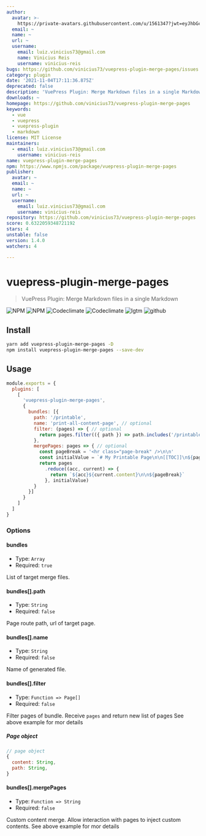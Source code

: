 ```yaml
---
author:
  avatar: >-
    https://private-avatars.githubusercontent.com/u/1561347?jwt=eyJhbGciOiJIUzI1NiIsInR5cCI6IkpXVCJ9.eyJpc3MiOiJnaXRodWIuY29tIiwiYXVkIjoicmF3LmdpdGh1YnVzZXJjb250ZW50LmNvbSIsImtleSI6ImtleTEiLCJleHAiOjE3MzQ2NzM2MjAsIm5iZiI6MTczNDY3MjQyMCwicGF0aCI6Ii91LzE1NjEzNDcifQ.KQHYoHz_WxnlI8q8GC1jpblomEQDIiMSZKRkbhuIA38&v=4
  email: ~
  name: ~
  url: ~
  username:
    email: luiz.vinicius73@gmail.com
    name: Vinicius Reis
    username: vinicius-reis
bugs: https://github.com/vinicius73/vuepress-plugin-merge-pages/issues
category: plugin
date: '2021-11-04T17:11:36.875Z'
deprecated: false
description: 'VuePress Plugin: Merge Markdown files in a single Markdown'
downloads: ~
homepage: https://github.com/vinicius73/vuepress-plugin-merge-pages
keywords:
  - vue
  - vuepress
  - vuepress-plugin
  - markdown
license: MIT License
maintainers:
  - email: luiz.vinicius73@gmail.com
    username: vinicius-reis
name: vuepress-plugin-merge-pages
npm: https://www.npmjs.com/package/vuepress-plugin-merge-pages
publisher:
  avatar: ~
  email: ~
  name: ~
  url: ~
  username:
    email: luiz.vinicius73@gmail.com
    username: vinicius-reis
repository: https://github.com/vinicius73/vuepress-plugin-merge-pages
score: 0.6322059348721192
stars: 4
unstable: false
version: 1.4.0
watchers: 4

---
```


# vuepress-plugin-merge-pages

> VuePress Plugin: Merge Markdown files in a single Markdown

![NPM](https://flat.badgen.net/npm/v/vuepress-plugin-merge-pages?icon=npm)
![NPM](https://flat.badgen.net/npm/dm/vuepress-plugin-merge-pages?icon=npm)
![Codeclimate](https://flat.badgen.net/codeclimate/maintainability/vinicius73/vuepress-plugin-merge-pages?icon=codeclimate)
![Codeclimate](https://flat.badgen.net/codeclimate/coverage/vinicius73/vuepress-plugin-merge-pages?icon=codeclimate)
![lgtm](https://flat.badgen.net/lgtm/grade/g/vinicius73/vuepress-plugin-merge-pages?icon=lgtm)
![github](https://flat.badgen.net/github/status/vinicius73/vuepress-plugin-merge-pages?icon=github)


## Install

```bash
yarn add vuepress-plugin-merge-pages -D
npm install vuepress-plugin-merge-pages --save-dev
```

## Usage

```js
module.exports = {
  plugins: [
    [
      'vuepress-plugin-merge-pages',
      {
        bundles: [{
          path: '/printable',
          name: 'print-all-content-page', // optional
          filter: (pages) => { // optional
            return pages.filter(({ path }) => path.includes('/printable-page/'))
          },
          mergePages: pages => { // optional
            const pageBreak = '<hr class="page-break" />\n\n'
            const initialValue = `# My Printable Page\n\n[[TOC]]\n${pageBreak}`
            return pages
              .reduce((acc, current) => {
                return `${acc}${current.content}\n\n${pageBreak}`
              }, initialValue)
          }
        }]
      }
    ]
  ]
}
```

### Options

#### bundles

- Type: `Array`
- Required: `true`

List of target merge files.

#### bundles[].path

- Type: `String`
- Required: `false`

Page route path, url of target page.

#### bundles[].name

- Type: `String`
- Required: `false`

Name of generated file.

#### bundles[].filter

- Type: `Function => Page[]`
- Required: `false`

Filter pages of bundle. Receive `pages` and return new list of pages
See above example for mor details

##### Page object

```js
// page object
{
  content: String,
  path: String,
}
```

#### bundles[].mergePages

- Type: `Function => String`
- Required: `false`

Custom content merge. Allow interaction with pages to inject custom contents.
See above example for mor details

